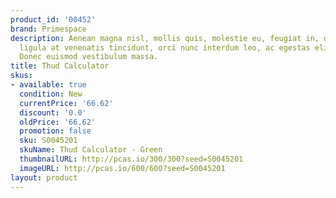 ```yaml
---
product_id: '00452'
brand: Primespace
description: Aenean magna nisl, mollis quis, molestie eu, feugiat in, orci. Duis vulputate,
  ligula at venenatis tincidunt, orci nunc interdum leo, ac egestas elit sem ut lacus.
  Donec euismod vestibulum massa.
title: Thud Calculator
skus:
- available: true
  condition: New
  currentPrice: '66.62'
  discount: '0.0'
  oldPrice: '66.62'
  promotion: false
  sku: S0045201
  skuName: Thud Calculator - Green
  thumbnailURL: http://pcas.io/300/300?seed=S0045201
  imageURL: http://pcas.io/600/600?seed=S0045201
layout: product
---
```

